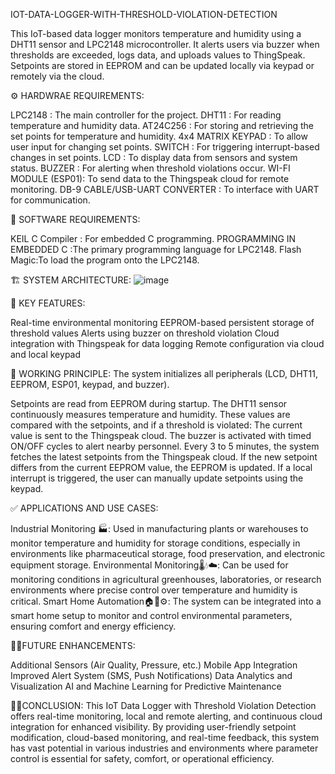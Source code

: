 IOT-DATA-LOGGER-WITH-THRESHOLD-VIOLATION-DETECTION

This IoT-based data logger monitors temperature and humidity using a DHT11 sensor and LPC2148 microcontroller. It alerts users via buzzer when thresholds are exceeded, logs data, and uploads values to ThingSpeak. Setpoints are stored in EEPROM and can be updated locally via keypad or remotely via the cloud.

⚙️ HARDWRAE REQUIREMENTS:

LPC2148 : The main controller for the project.
DHT11 : For reading temperature and humidity data.
AT24C256 : For storing and retrieving the set points for temperature and humidity.
4x4 MATRIX KEYPAD : To allow user input for changing set points.
SWITCH : For triggering interrupt-based changes in set points.
LCD : To display data from sensors and system status.
BUZZER : For alerting when threshold violations occur.
WI-FI MODULE (ESP01): To send data to the Thingspeak cloud for remote monitoring.
DB-9 CABLE/USB-UART CONVERTER : To interface with UART for communication.

💾 SOFTWARE REQUIREMENTS:

KEIL C Compiler : For embedded C programming.
PROGRAMMING IN EMBEDDED C :The primary programming language for LPC2148.
Flash Magic:To load the program onto the LPC2148.

🏗️ SYSTEM ARCHITECTURE:
![image](https://github.com/user-attachments/assets/0930efc8-961f-4aa0-8f3c-aa52f43619b8)


🔑 KEY FEATURES:

Real-time environmental monitoring
EEPROM-based persistent storage of threshold values
Alerts using buzzer on threshold violation
Cloud integration with Thingspeak for data logging
Remote configuration via cloud and local keypad

🔁 WORKING PRINCIPLE: The system initializes all peripherals (LCD, DHT11, EEPROM, ESP01, keypad, and buzzer).

Setpoints are read from EEPROM during startup.
The DHT11 sensor continuously measures temperature and humidity.
These values are compared with the setpoints, and if a threshold is violated:
    The current value is sent to the Thingspeak cloud.
    The buzzer is activated with timed ON/OFF cycles to alert nearby personnel.
Every 3 to 5 minutes, the system fetches the latest setpoints from the Thingspeak cloud.
If the new setpoint differs from the current EEPROM value, the EEPROM is updated.
If a local interrupt is triggered, the user can manually update setpoints using the keypad.

✅ APPLICATIONS AND USE CASES:

Industrial Monitoring 🏭: Used in manufacturing plants or warehouses to monitor temperature and humidity for storage conditions, especially in environments like pharmaceutical storage, food preservation, and electronic equipment storage.
Environmental Monitoring🌡️💧☁️: Can be used for monitoring conditions in agricultural greenhouses, laboratories, or research environments where precise control over temperature and humidity is critical.
Smart Home Automation🏠📱⚙️: The system can be integrated into a smart home setup to monitor and control environmental parameters, ensuring comfort and energy efficiency.

🚀🧠FUTURE ENHANCEMENTS:

Additional Sensors (Air Quality, Pressure, etc.)
Mobile App Integration
Improved Alert System (SMS, Push Notifications)
Data Analytics and Visualization
AI and Machine Learning for Predictive Maintenance

📝📌CONCLUSION: This IoT Data Logger with Threshold Violation Detection offers real-time monitoring, local and remote alerting, and continuous cloud integration for enhanced visibility. By providing user-friendly setpoint modification, cloud-based monitoring, and real-time feedback, this system has vast potential in various industries and environments where parameter control is essential for safety, comfort, or operational efficiency.
